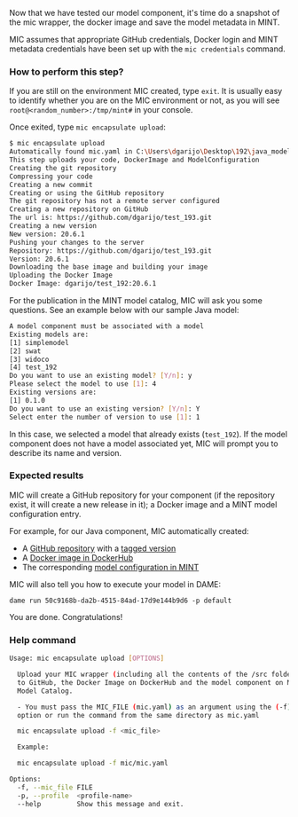 Now that we have tested our model component, it's time do a snapshot of the mic wrapper, the docker image and save the model metadata in MINT.

MIC assumes that appropriate GitHub credentials, Docker login and MINT metadata credentials have been set up with the `mic credentials` command.

### How to perform this step?

If you are still on the environment MIC created, type `exit`. It is usually easy to identify whether you are on the MIC environment or not, as you will see `root@<random_number>:/tmp/mint#` in your console. 

Once exited, type `mic encapsulate upload`:

```bash
$ mic encapsulate upload
Automatically found mic.yaml in C:\Users\dgarijo\Desktop\192\java_model\mic\mic.yaml
This step uploads your code, DockerImage and ModelConfiguration
Creating the git repository
Compressing your code
Creating a new commit
Creating or using the GitHub repository
The git repository has not a remote server configured
Creating a new repository on GitHub
The url is: https://github.com/dgarijo/test_193.git
Creating a new version
New version: 20.6.1
Pushing your changes to the server
Repository: https://github.com/dgarijo/test_193.git
Version: 20.6.1
Downloading the base image and building your image
Uploading the Docker Image
Docker Image: dgarijo/test_192:20.6.1
```
For the publication in the MINT model catalog, MIC will ask you some questions. See an example below with our sample Java model:

```bash
A model component must be associated with a model
Existing models are:
[1] simplemodel
[2] swat
[3] widoco
[4] test_192
Do you want to use an existing model? [Y/n]: y
Please select the model to use [1]: 4
Existing versions are:
[1] 0.1.0
Do you want to use an existing version? [Y/n]: Y
Select enter the number of version to use [1]: 1
```
In this case, we selected a model that already exists (`test_192`). If the model component does not have a model associated yet, MIC will prompt you to describe its name and version.

### Expected results 
MIC will create a GitHub repository for your component (if the repository exist, it will create a new release in it); a Docker image and a MINT model configuration entry.

For example, for our Java component, MIC automatically created:

- A [GitHub repository](https://github.com/dgarijo/test_192) with a [tagged version](https://github.com/dgarijo/test_192/tree/20.6.1)
- A [Docker image in DockerHub](https://hub.docker.com/repository/docker/dgarijo/test_192)
- The corresponding [model configuration in MINT](https://w3id.org/okn/i/mint/da18b946-a7d5-4df6-b117-1452e47bca0c)

MIC will also tell you how to execute your model in DAME:
```
dame run 50c9168b-da2b-4515-84ad-17d9e144b9d6 -p default
```

You are done. Congratulations!


### Help command

```bash
Usage: mic encapsulate upload [OPTIONS]

  Upload your MIC wrapper (including all the contents of the /src folder)
  to GitHub, the Docker Image on DockerHub and the model component on MINT
  Model Catalog.

  - You must pass the MIC_FILE (mic.yaml) as an argument using the (-f)
  option or run the command from the same directory as mic.yaml

  mic encapsulate upload -f <mic_file>

  Example:

  mic encapsulate upload -f mic/mic.yaml

Options:
  -f, --mic_file FILE
  -p, --profile  <profile-name>
  --help         Show this message and exit.
```